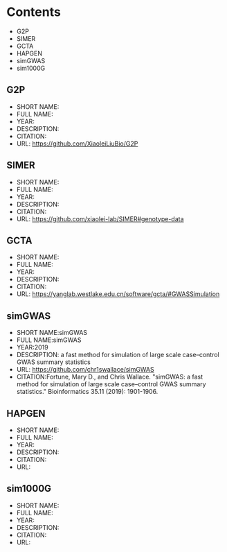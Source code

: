 # Contents
- G2P
- SIMER
- GCTA
- HAPGEN 
- simGWAS
- sim1000G

## G2P
- SHORT NAME:
- FULL NAME:
- YEAR:
- DESCRIPTION:
- CITATION:
- URL: https://github.com/XiaoleiLiuBio/G2P
## SIMER
- SHORT NAME:
- FULL NAME:
- YEAR:
- DESCRIPTION: 
- CITATION:
- URL: https://github.com/xiaolei-lab/SIMER#genotype-data
## GCTA
- SHORT NAME:
- FULL NAME:
- YEAR:
- DESCRIPTION:
- CITATION:
- URL: https://yanglab.westlake.edu.cn/software/gcta/#GWASSimulation

## simGWAS
- SHORT NAME:simGWAS
- FULL NAME:simGWAS
- YEAR:2019
- DESCRIPTION: a fast method for simulation of large scale case–control GWAS summary statistics
- URL: https://github.com/chr1swallace/simGWAS
- CITATION:Fortune, Mary D., and Chris Wallace. "simGWAS: a fast method for simulation of large scale case–control GWAS summary statistics." Bioinformatics 35.11 (2019): 1901-1906.

## HAPGEN
- SHORT NAME:
- FULL NAME:
- YEAR:
- DESCRIPTION:
- CITATION:
- URL: 

## sim1000G
- SHORT NAME:
- FULL NAME:
- YEAR:
- DESCRIPTION:
- CITATION:
- URL: 
